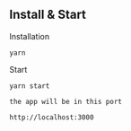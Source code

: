 ## Install & Start

Installation

```shell
yarn
```

Start

```shell
yarn start

the app will be in this port

http://localhost:3000
```
